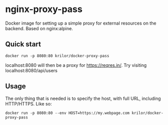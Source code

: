 # nginx-proxy-pass
Docker image for setting up a simple proxy for external resources on the backend.
Based on nginx:alpine.

## Quick start

`docker run -p 8080:80 krilor/docker-proxy-pass`

localhost:8080 will then be a proxy for https://reqres.in/. Try visiting localhost:8080/api/users

## Usage
The only thing that is needed is to specify the host, with full URL, including HTTP/HTTPS.
Like so:

`docker run -p 8080:80 --env HOST=https://my.webpage.com krilor/docker-proxy-pass`




